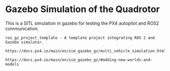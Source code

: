 # Gazebo Simulation of the Quadrotor 

This is a SITL simulation in gazebo for testing the PX4 autopilot and ROS2 communication. 

    ros_gz_project_template - A template project integrating ROS 2 and Gazebo simulator. 

    https://docs.px4.io/main/en/sim_gazebo_gz/multi_vehicle_simulation.html 

    https://docs.px4.io/main/en/sim_gazebo_gz/#adding-new-worlds-and-models 